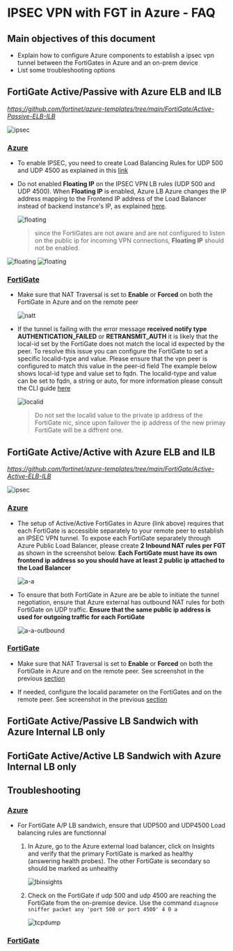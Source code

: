 # IPSEC VPN with FGT in Azure - FAQ

## Main objectives of this document
* Explain how to configure Azure components to establish a ipsec vpn tunnel between the FortiGates in Azure and an on-prem device
* List some troubleshooting options


## FortiGate Active/Passive with Azure ELB and ILB
_https://github.com/fortinet/azure-templates/tree/main/FortiGate/Active-Passive-ELB-ILB_

![ipsec](images/ap-elb-ilb.png)

### <ins>Azure</ins>

* To enable IPSEC, you need to create Load Balancing Rules for UDP 500 and UDP 4500 as explained in this [link](https://github.com/fortinet/azure-templates/blob/main/FortiGate/Active-Passive-ELB-ILB/doc/config-inbound-connections.md#configuration---ipsec)

* Do not enabled **Floating IP** on the IPSEC VPN LB rules (UDP 500 and UDP 4500). When **Floating IP** is enabled, Azure LB Azure changes the IP address mapping to the Frontend IP address of the Load Balancer  instead of backend instance's IP, as explained [here](https://docs.microsoft.com/en-us/azure/load-balancer/load-balancer-floating-ip).

    ![floating](images/floating.png)

    > since the FortiGates are not aware and are not configured to listen on the public ip for incoming VPN connections, **Floating IP** should not be enabled.

![floating](images/floating-disabled-udp500.png)
![floating](images/floating-disabled-udp4500.png)

### <ins>FortiGate</ins>

* Make sure that NAT Traversal is set to **Enable** or  **Forced** on both the FortiGate in Azure and on the remote peer

    ![natt](images/natt.png)

* If the tunnel is failing with the error message **received notify type AUTHENTICATION_FAILED** or **RETRANSMIT_AUTH** it is likely that the local-id set by the FortiGate does not match the local id expected by the peer.  To resolve this issue you can configure the FortiGate to set a specific localid-type and value. Please ensure that the vpn peer is configured to match this value in the peer-id field
    The example below shows local-id type and value set to fqdn.
    The localid-type and value can be set to fqdn, a string or auto, for more information please consult the CLI guide [here](https://docs.fortinet.com/document/fortigate/7.2.0/cli-reference/370620/config-vpn-ipsec-phase1-interface)

    ![localid](images/localidfqdn.png)

    > Do not set the localid value to the private ip address of the FortiGate nic, since upon failover the ip address of the new primay FortiGate will be a diffrent one.

## FortiGate Active/Active with Azure ELB and ILB
_https://github.com/fortinet/azure-templates/tree/main/FortiGate/Active-Active-ELB-ILB_

![ipsec](images/aa-elb-ilb.png)

### <ins>Azure</ins>

* The setup of Active/Active FortiGates in Azure (link above) requires that each FortiGate is accessible separately to your remote peer to establish an IPSEC VPN tunnel. To expose each FortiGate separately through Azure Public Load Balancer, please create **2 Inbound NAT rules per FGT**  as shown in the screenshot below. **Each FortiGate must have its own frontend ip address so you should have at least 2 public ip attached to the Load Balancer**

    ![a-a](images/ipsec-a-a.png)

* To ensure that both FortiGate in Azure are be able to initiate the tunnel negotiation, ensure that Azure external has outbound NAT rules for both FortiGate on UDP traffic.  **Ensure that the same public ip address is used for outgoing traffic for each FortiGate**

    ![a-a-outbound](images/natt-aa-outbound.png)

### <ins>FortiGate</ins>

* Make sure that NAT Traversal is set to **Enable** or  **Forced** on both the FortiGate in Azure and on the remote peer. See screenshot in the previous [section](https://github.com/mremini/fgt-in-azure-ipsec-troubleshoot#fortigate)

* If needed, configure the localid parameter on the FortiGates and on the remote peer. See screenshot in the previous [section](https://github.com/mremini/fgt-in-azure-ipsec-troubleshoot#fortigate)



## FortiGate Active/Passive LB Sandwich with Azure Internal LB only

## FortiGate Active/Active LB Sandwich with Azure Internal LB only


## Troubleshooting

### <ins>Azure</ins>
* For FortiGate A/P LB sandwich, ensure that UDP500 and UDP4500 Load balancing rules are functionnal
  1. In Azure, go to the Azure external load balancer, click on Insights and verify that the primary FortiGate is marked as healthy (answering health probes). The other FortiGate is secondary so should be marked as unhealthy

      ![lbinsights](images/LB-Insights-ap.png)

  2. Check on the FortiGate if udp 500 and udp 4500 are reaching the FortiGate from the on-premise device. Use the command `diagnose sniffer packet any 'port 500 or port 4500' 4 0 a `

      ![tcpdump](images/ipsec-tcpdump.png)



### <ins>FortiGate</ins>
